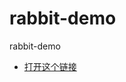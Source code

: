 rabbit-demo
===========

rabbit-demo

- [打开这个链接](//mlink.anjuke.com/?scheme=openanjuke%3A%2F%2Fjump%2Fcontent%2Flive_broker%3Fparams%3D%257B%2522room_id%2522%253A%2522276%2522%257D)
